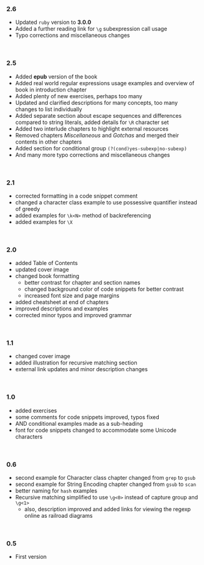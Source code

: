<br>

### 2.6

* Updated `ruby` version to **3.0.0**
* Added a further reading link for `\g` subexpression call usage
* Typo corrections and miscellaneous changes

<br>

### 2.5

* Added **epub** version of the book
* Added real world regular expressions usage examples and overview of book in introduction chapter
* Added plenty of new exercises, perhaps too many
* Updated and clarified descriptions for many concepts, too many changes to list individually
* Added separate section about escape sequences and differences compared to string literals, added details for `\R` character set
* Added two interlude chapters to highlight external resources
* Removed chapters *Miscellaneous* and *Gotchas* and merged their contents in other chapters
* Added section for conditional group `(?(cond)yes-subexp|no-subexp)`
* And many more typo corrections and miscellaneous changes

<br>

### 2.1

* corrected formatting in a code snippet comment
* changed a character class example to use possessive quantifier instead of greedy
* added examples for `\k<N>` method of backreferencing
* added examples for `\X`

<br>

### 2.0

* added Table of Contents
* updated cover image
* changed book formatting
    * better contrast for chapter and section names
    * changed background color of code snippets for better contrast
    * increased font size and page margins
* added cheatsheet at end of chapters
* improved descriptions and examples
* corrected minor typos and improved grammar

<br>

### 1.1

* changed cover image
* added illustration for recursive matching section
* external link updates and minor description changes

<br>

### 1.0

* added exercises
* some comments for code snippets improved, typos fixed
* AND conditional examples made as a sub-heading
* font for code snippets changed to accommodate some Unicode characters

<br>

### 0.6

* second example for Character class chapter changed from `grep` to `gsub`
* second example for String Encoding chapter changed from `gsub` to `scan`
* better naming for `hash` examples
* Recursive matching simplified to use `\g<0>` instead of capture group and `\g<1>`
    * also, description improved and added links for viewing the regexp online as railroad diagrams

<br>

### 0.5

* First version

